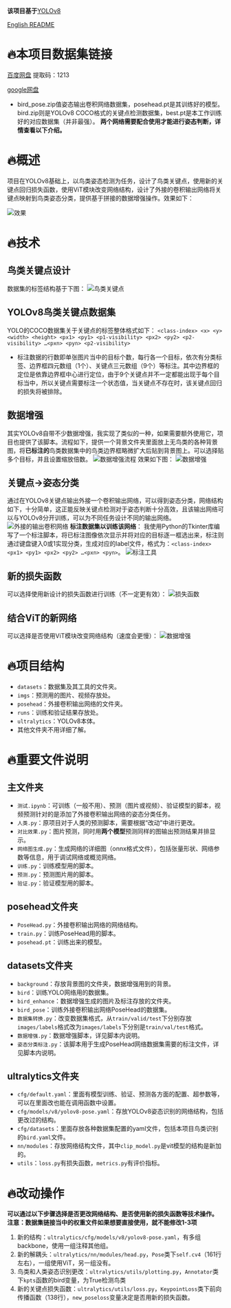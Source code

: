 **该项目基于**[YOLOv8](https://github.com/ultralytics/ultralytics)

[English README](README-en.md)
# 🔥本项目数据集链接
[百度网盘](https://pan.baidu.com/s/1IAbgjSZs9G7XmKPEwMiBdw?pwd=1213) 提取码：1213

[google网盘](https://drive.google.com/drive/folders/12iIgp0_4aPTHtyqNYhfS4ZwWmwBjVXlE?usp=drive_link)
- bird_pose.zip值姿态输出卷积网络数据集，posehead.pt是其训练好的模型。
bird.zip则是YOLOv8 COCO格式的关键点检测数据集，best.pt是本工作训练好的对应数据集（并非最强）。
**两个网络需要配合使用才能进行姿态判断，详情查看以下介绍。**

# 🔥概述
项目在YOLOv8基础上，以鸟类姿态检测为任务，设计了鸟类关键点，使用新的关键点回归损失函数，使用ViT模块改变网络结构，设计了外接的卷积输出网络将关键点映射到鸟类姿态分类，提供基于拼接的数据增强操作。效果如下：

![效果](./记录/效果.jpg)

# 🔥技术
## 鸟类关键点设计
数据集的标签结构基于下图：
![鸟类关键点](./记录/关键点.png)

## YOLOv8鸟类关键点数据集
YOLO的COCO数据集关于关键点的标签整体格式如下：
`<class-index> <x> <y> <width> <height> <px1> <py1> <p1-visibility> <px2> <py2> <p2-visibility> …<pxn> <pyn> <p2-visibility>`
- 标注数据的行数即单张图片当中的目标个数，每行各一个目标，依次有分类标签、边界框四元数组（1个）、关键点三元数组（9个）等标注。其中边界框的定位是依靠边界框中心进行定位，由于9个关键点并不一定都能出现于每个目标当中，所以关键点需要标注一个状态值，当关键点不存在时，该关键点回归的损失将被排除。

## 数据增强
其实YOLOv8自带不少数据增强，我实现了类似的一种，如果需要额外使用它，项目也提供了该脚本。流程如下，提供一个背景文件夹里面放上无鸟类的各种背景图，将**已标注的**鸟类数据集中的鸟类边界框略微扩大后贴到背景图上。可以选择贴多个目标，并且设置缩放倍数。
![数据增强流程](./记录/数据增强流程.png)
效果如下图：
![数据增强](./记录/数据增强.png)

## 关键点->姿态分类
通过在YOLOv8关键点输出外接一个卷积输出网络，可以得到姿态分类，网络结构如下，十分简单，这正能反映关键点检测对于姿态判断十分高效，且该输出网络可以与YOLOv8分开训练，可以为不同任务设计不同的输出网络。
![外接的输出卷积网络](./记录/外接的输出卷积网络.png)
**标注数据集以训练该网络**：
我使用Python的Tkinter库编写了一个标注脚本，将已标注图像依次显示并将对应的目标逐一框选出来，标注则通过键盘键入0或1实现分类，生成对应的label文件，格式为：`<class-index> <px1> <py1> <px2> <py2> …<pxn> <pyn>`。
![标注工具](./记录/标注工具.png)

## 新的损失函数
可以选择使用新设计的损失函数进行训练（不一定更有效）：
![损失函数](./记录/损失函数.png)

## 结合ViT的新网络
可以选择是否使用ViT模块改变网络结构（速度会更慢）：
![数据增强](./记录/最终网络.png)

# 🔥项目结构
- `datasets`：数据集及其工具的文件夹。
- `imgs`：预测用的图片、视频存放处。
- `posehead`：外接卷积输出网络的文件夹。
- `runs`：训练和验证结果存放处。
- `ultralytics`：YOLOv8本体。
- 其他文件夹不用详细了解。

# 🔥重要文件说明
## 主文件夹
- `测试.ipynb`：可训练（一般不用）、预测（图片或视频）、验证模型的脚本，视频预测针对的是添加了外接卷积输出网络的姿态分类任务。
- `人类.py`：原项目对于人类的预测脚本，需要根据“改动”中进行更改。
- `对比效果.py`：图片预测，同时用**两个模型**预测同样的图输出预测结果并排显示。
- `网络图生成.py`：生成网络的详细图（onnx格式文件），包括张量形状、网络参数等信息，用于调试网络或概览网络。
- `训练.py`：训练模型用的脚本。
- `预测.py`：预测图片用的脚本。
- `验证.py`：验证模型用的脚本。
## posehead文件夹
- `PoseHead.py`：外接卷积输出网络的网络结构。
- `train.py`：训练PoseHead用的脚本。
- `posehead.pt`：训练出来的模型。
## datasets文件夹
- `background`：存放背景图的文件夹，数据增强用到的背景。
- `bird`：训练YOLO网络用的数据集。
- `bird_enhance`：数据增强生成的图片及标注存放的文件夹。
- `bird_pose`：训练外接卷积输出网络PoseHead的数据集。
- `数据集转换.py`：改变数据集格式，从`train/valid/test`下分别存放`images/labels`格式改为`images/labels`下分别是`train/val/test`格式。
- `数据增强.py`：数据增强脚本，详见脚本内说明。
- `姿态分类标注.py`：该脚本用于生成PoseHead网络数据集需要的标注文件，详见脚本内说明。
## ultralytics文件夹
- `cfg/default.yaml`：里面有模型训练、验证、预测各方面的配置、超参数等，可以在里面改也能在调用函数中设置。
- `cfg/models/v8/yolov8-pose.yaml`：存放YOLOv8姿态识别的网络结构，包括更改过的结构。
- `cfg/datasets`：里面存放各种数据集配置的yaml文件，包括本项目鸟类识别的`bird.yaml`文件。
- `nn/modules`：存放网络结构文件，其中`clip_model.py`是vit模型的结构是新加的。
- `utils`：`loss.py`有损失函数，`metrics.py`有评价指标。
# 🔥改动操作
**可以通过以下步骤选择是否更改网络结构、是否使用新的损失函数等技术操作。**
**注意：数据集链接当中的权重文件如果想要直接使用，就不能修改1-3项**
1. 新的结构：`ultralytics/cfg/models/v8/yolov8-pose.yaml`，有多组backbone，使用一组注释其他组。
2. 新的解耦头：`ultralytics/nn/modules/head.py`，`Pose`类下`self.cv4`（161行左右），一组使用ViT，另一组没有。
3. 鸟类和人类姿态识别更改：`ultralytics/utils/plotting.py`，`Annotator`类下`kpts`函数的bird变量，为True检测鸟类
4. 新的关键点损失函数：`ultralytics/utils/loss.py`，`KeypointLoss`类下前向传播函数（138行），`new_poseloss`变量决定是否用新的损失函数。